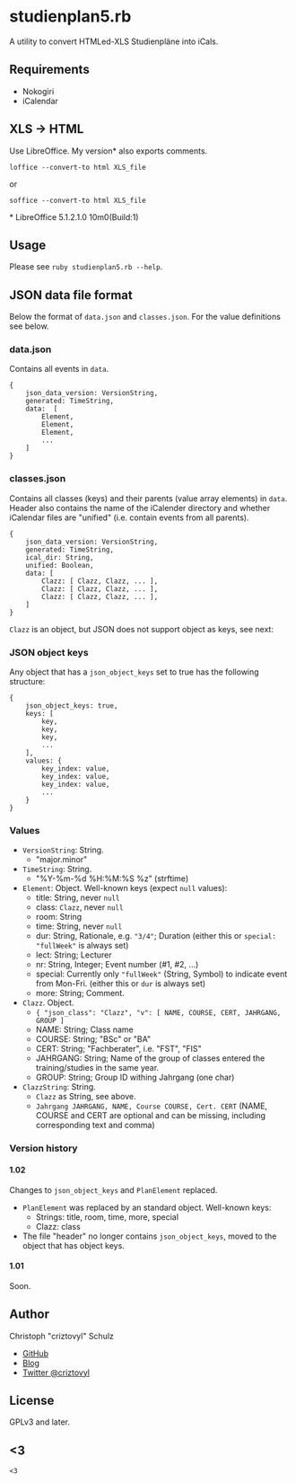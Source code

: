 # studienplan5.rb
A utility to convert HTMLed-XLS Studienpläne into iCals.

## Requirements

 - Nokogiri
 - iCalendar

## XLS -> HTML

Use LibreOffice. My version\* also exports comments.

    loffice --convert-to html XLS_file

or

    soffice --convert-to html XLS_file


\* LibreOffice 5.1.2.1.0 10m0(Build:1)

## Usage

Please see `ruby studienplan5.rb --help`.

## JSON data file format
Below the format of `data.json` and `classes.json`. For the value definitions see below.

### data.json
Contains all events in `data`.

    {
        json_data_version: VersionString,
        generated: TimeString,
        data:  [
            Element,
            Element,
            Element,
            ...
        ]
    }

### classes.json
Contains all classes (keys) and their parents (value array elements) in `data`. Header also contains the name of the iCalender directory and whether iCalendar files are "unified" (i.e. contain events from all parents).

    {
        json_data_version: VersionString,
        generated: TimeString,
        ical_dir: String,
        unified: Boolean,
        data: [
            Clazz: [ Clazz, Clazz, ... ],
            Clazz: [ Clazz, Clazz, ... ],
            Clazz: [ Clazz, Clazz, ... ],
        ]
    }

`Clazz` is an object, but JSON does not support object as keys, see next:

### JSON object keys
Any object that has a `json_object_keys` set to true has the following structure:

    {
        json_object_keys: true,
        keys: [
            key,
            key,
            key,
            ...
        ],
        values: {
            key_index: value,
            key_index: value,
            key_index: value,
            ...
        }
    }

### Values

* `VersionString`: String.
    - "major.minor"
* `TimeString`: String.
    - "%Y-%m-%d %H:%M:%S %z" (strftime)
* `Element`: Object. Well-known keys (expect `null` values):
    - title: String, never `null`
    - class: `Clazz`, never `null`
    - room: String
    - time: String, never `null`
    - dur: String, Rationale, e.g. `"3/4"`; Duration (either this or `special: "fullWeek"` is always set)
    - lect: String; Lecturer
    - nr: String, Integer; Event number (#1, #2, ...)
    - special: Currently only `"fullWeek"` (String, Symbol) to indicate event from Mon-Fri. (either this or `dur` is always set)
    - more: String; Comment.
* `Clazz`. Object.
    - `{ "json_class": "Clazz", "v": [ NAME, COURSE, CERT, JAHRGANG, GROUP ]`
    - NAME: String; Class name
    - COURSE: String; "BSc" or "BA"
    - CERT: String; "Fachberater", i.e. "FST", "FIS"
    - JAHRGANG: String; Name of the group of classes entered the training/studies in the same year.
    - GROUP: String; Group ID withing Jahrgang (one char)
* `ClazzString`: String.
    - `Clazz` as String, see above.
    - `Jahrgang JAHRGANG, NAME, Course COURSE, Cert. CERT` (NAME, COURSE and CERT are optional and can be missing, including corresponding text and comma)

### Version history

#### 1.02
Changes to `json_object_keys` and `PlanElement` replaced.

 * `PlanElement` was replaced by an standard object. Well-known keys:
   * Strings: title, room, time, more, special
   * Clazz: class
 * The file "header" no longer contains `json_object_keys`, moved to the object that has object keys.

#### 1.01
Soon.

## Author

Christoph "criztovyl" Schulz

 - [GitHub](https://github.com/criztovyl)
 - [Blog](https://criztovyl.joinout.de)
 - [Twitter @criztovyl](https://twitter.com/criztovyl)

## License
GPLv3 and later.

## <3

    <3
